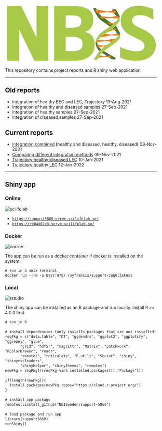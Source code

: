 <div class="wrapper-logo"><img class="logo" src="assets/logo.svg"></div>

This repository contains project reports and R shiny web application.

***

## Old reports

- Integration of healthy BEC and LEC, Trajectory <span class="badge">13-Aug-2021</span>
- Integration of healthy and diseased samples <span class="badge">27-Sep-2021</span>
- Integration of healthy samples <span class="badge">27-Sep-2021</span>
- Integration of diseased samples <span class="badge">27-Sep-2021</span>

## Current reports

- [Integration combined](report-combined-integration-port.html) (healthy and diseased, healthy, diseased) <span class="badge">08-Nov-2021</span>
- [Comparing different integration methods](report-compare-integration-port.html) <span class="badge">09-Nov-2021</span>
- [Trajectory healthy-diseased LEC](report-healthy-diseased-lec-trajectory-port.html) <span class="badge">10-Jan-2021</span>
- [Trajectory healthy LEC](report-healthy-lec-trajectory-port.html) <span class="badge">12-Jan-2022</span>

***

## Shiny app

### Online

<img loading="lazy" src="https://www.scilifelab.se/wp-content/uploads/2021/03/scilifelab_logo_email.png" alt="scilifelab" height="40">

- [`https://support5860.serve.scilifelab.se/`](https://support5860.serve.scilifelab.se/)
- [`https://re84d02e3.serve.scilifelab.se/`](https://re84d02e3.serve.scilifelab.se/)

### Docker

<img loading="lazy" src="https://upload.wikimedia.org/wikipedia/commons/7/79/Docker_%28container_engine%29_logo.png" alt="docker" height="45">

The app can be run as a docker container if docker is installed on the system.

```
# run in a unix terminal
docker run --rm -p 8787:8787 royfrancis/support-5860:latest
```

### Local

<img loading="lazy" src="https://www.rstudio.com/assets/img/logo.svg" alt="rstudio" height="45">

The shiny app can be installed as an R package and run locally. Install R >= 4.0.0 first.

```{r,eval=FALSE}
# run in R

# install dependencies (only installs packages that are not installed)
reqPkg = c("data.table", "DT", "ggdendro", "ggplot2", "ggplotify", "ggrepel", "glue",
	   "grid", "hdf5r", "magrittr", "Matrix", "patchwork", "RColorBrewer", "readr",
	   "remotes", "reticulate", "R.utils", "Seurat", "shiny", "shinycssloaders",
	   "shinyhelper", "shinythemes", "remotes")
newPkg = reqPkg[!(reqPkg %in% installed.packages()[,"Package"])]

if(length(newPkg)){
  install.packages(newPkg,repos="https://cloud.r-project.org/")
}

# install app package
remotes::install_github("NBISweden/support-5860")

# load package and run app
library(support5860)
runShiny()
```
